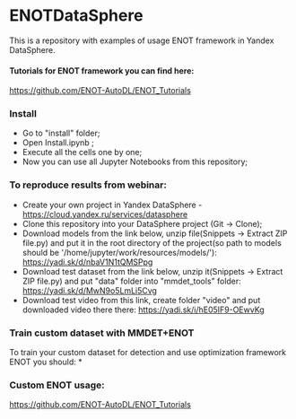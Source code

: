 # ENOTDataSphere
This is a repository with examples of usage ENOT framework in Yandex DataSphere.

#### Tutorials for ENOT framework you can find here:
https://github.com/ENOT-AutoDL/ENOT_Tutorials


### Install
* Go to "install" folder;
* Open Install.ipynb ;
* Execute all the cells one by one;
* Now you can use all Jupyter Notebooks from this repository;


### To reproduce results from webinar:
* Create your own project in Yandex DataSphere - https://cloud.yandex.ru/services/datasphere 
* Clone this repository into your DataSphere project (Git -> Clone);
* Download models from the link below, unzip file(Snippets -> Extract ZIP file.py) 
and put it in the root directory of the project(so path to models should be '/home/jupyter/work/resources/models/'): 
https://yadi.sk/d/nbaV1N1tQMSPpg
* Download test dataset from the link below, unzip it(Snippets -> Extract ZIP file.py) and put "data" folder into "mmdet_tools" folder:
https://yadi.sk/d/MwN9o5LmLi5Cvg
* Download test video from this link, create folder "video" and put downloaded video there there:
https://yadi.sk/i/hE05IF9-OEwvKg


### Train custom dataset with MMDET+ENOT
To train your custom dataset for detection and use optimization framework ENOT you should:
*


### Custom ENOT usage:
https://github.com/ENOT-AutoDL/ENOT_Tutorials



